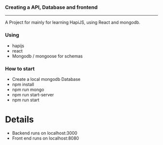 ### Creating a API, Database and frontend
---
A Project for mainly for learning HapiJS, using React and mongodb.

### Using
- hapijs
- react
- Mongodb / mongoose for schemas

### How to start
- Create a local mongodb Database
- npm install
- npm run mongo
- npm run start-server
- npm run start

# Details
- Backend runs on localhost:3000
- Front end runs on localhost:8080

